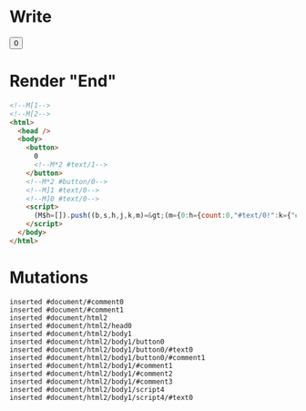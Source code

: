 # Write
  <!M[1><!M[2><button>0<!M*2 #text/1></button><!M*2 #button/0><!M]1 #text/0><!M]0 #text/0><script>(M$h=[]).push((b,s,h,j,k,m)=>(m={0:h={count:0,"#text/0!":k={"#text/0!":j={}},"#text/0(":b("packages/translator-tags/src/__tests__/fixtures/basic-nested-scope-dynamic-tag/components/child.marko")},1:k,2:j},j._=h,k["#text/0("]=b("packages/translator-tags/src/__tests__/fixtures/basic-nested-scope-dynamic-tag/template.marko_1_renderer",h),m),[2,"packages/translator-tags/src/__tests__/fixtures/basic-nested-scope-dynamic-tag/template.marko_1_count/subscriber",2,"packages/translator-tags/src/__tests__/fixtures/basic-nested-scope-dynamic-tag/template.marko_1_count",])</script>


# Render "End"
```html
<!--M[1-->
<!--M[2-->
<html>
  <head />
  <body>
    <button>
      0
      <!--M*2 #text/1-->
    </button>
    <!--M*2 #button/0-->
    <!--M]1 #text/0-->
    <!--M]0 #text/0-->
    <script>
      (M$h=[]).push((b,s,h,j,k,m)=&gt;(m={0:h={count:0,"#text/0!":k={"#text/0!":j={}},"#text/0(":b("packages/translator-tags/src/__tests__/fixtures/basic-nested-scope-dynamic-tag/components/child.marko")},1:k,2:j},j._=h,k["#text/0("]=b("packages/translator-tags/src/__tests__/fixtures/basic-nested-scope-dynamic-tag/template.marko_1_renderer",h),m),[2,"packages/translator-tags/src/__tests__/fixtures/basic-nested-scope-dynamic-tag/template.marko_1_count/subscriber",2,"packages/translator-tags/src/__tests__/fixtures/basic-nested-scope-dynamic-tag/template.marko_1_count",])
    </script>
  </body>
</html>
```

# Mutations
```
inserted #document/#comment0
inserted #document/#comment1
inserted #document/html2
inserted #document/html2/head0
inserted #document/html2/body1
inserted #document/html2/body1/button0
inserted #document/html2/body1/button0/#text0
inserted #document/html2/body1/button0/#comment1
inserted #document/html2/body1/#comment1
inserted #document/html2/body1/#comment2
inserted #document/html2/body1/#comment3
inserted #document/html2/body1/script4
inserted #document/html2/body1/script4/#text0
```